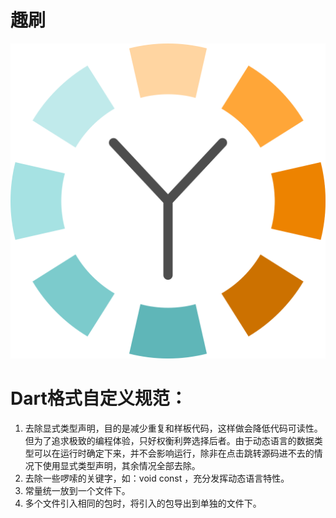 # 趣刷
[![趣刷logo](asset/svg/launch_icon.svg)](https://fir.im/funrefresh)
# Dart格式自定义规范：
1. 去除显式类型声明，目的是减少重复和样板代码，这样做会降低代码可读性。但为了追求极致的编程体验，只好权衡利弊选择后者。由于动态语言的数据类型可以在运行时确定下来，并不会影响运行，除非在点击跳转源码进不去的情况下使用显式类型声明，其余情况全部去除。
2. 去除一些啰嗦的关键字，如：void const <Widget> ，充分发挥动态语言特性。
3. 常量统一放到一个文件下。
4. 多个文件引入相同的包时，将引入的包导出到单独的文件下。